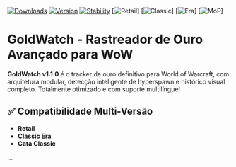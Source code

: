 [![Downloads](https://cf.way2muchnoise.eu/full_goldwatch-gw_downloads.svg)](https://www.curseforge.com/wow/addons/goldwatch-gw)
[![Version](https://img.shields.io/badge/Version-1.1.0-blue)](https://www.curseforge.com/wow/addons/goldwatch-gw)
[![Stability](https://img.shields.io/badge/Stability-98%25-success)](https://github.com/Bisolino/GoldWatch)
[![Retail](https://img.shields.io/badge/Retail-Suportado-green)] 
[![Classic](https://img.shields.io/badge/Classic-Suportado-green)] 
[![Era](https://img.shields.io/badge/Era-Suportado-green)] 
[![MoP](https://img.shields.io/badge/MoP_Classic-Suportado-green)]

# GoldWatch - Rastreador de Ouro Avançado para WoW

**GoldWatch v1.1.0** é o tracker de ouro definitivo para World of Warcraft, com arquitetura modular, detecção inteligente de hyperspawn e histórico visual completo. Totalmente otimizado e com suporte multilíngue!

## ✅ Compatibilidade Multi-Versão
- **Retail**
- **Classic Era**
- **Cata Classic**

...
